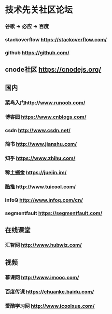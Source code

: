 # 技术先关社区论坛

### 谷歌 -> 必应 -> 百度

### stackoverflow https://stackoverflow.com/
### github https://github.com/

## cnode社区 https://cnodejs.org/

## 国内
### 菜鸟入门http://www.runoob.com/
### 博客园 https://www.cnblogs.com/
### csdn http://www.csdn.net/
### 简书 http://www.jianshu.com/
### 知乎 https://www.zhihu.com/
### 稀土掘金 https://juejin.im/
### 酷推 http://www.tuicool.com/
### InfoQ http://www.infoq.com/cn/
### segmentfault https://segmentfault.com/

## 在线课堂
### 汇智网 http://www.hubwiz.com/

## 视频
### 慕课网 http://www.imooc.com/
### 百度传课 https://chuanke.baidu.com/
### 爱酷学习网 http://www.icoolxue.com/

